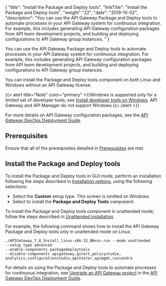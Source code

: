 {
"title": "Install the Package and Deploy tools",
"linkTitle": "Install the Package and Deploy tools",
"weight":"22",
"date": "2019-10-02",
"description": "You can use the API Gateway Package and Deploy tools to automate processes in your API Gateway system for continuous integration. For example, this includes generating API Gateway configuration packages from API team development projects, and building and deploying configurations to API Gateway group instances. "
}

You can use the API Gateway Package and Deploy tools to automate processes in your API Gateway system for continuous integration. For example, this includes generating API Gateway configuration packages from API team development projects, and building and deploying configurations to API Gateway group instances.

You can install the Package and Deploy tools component
on both Linux and Windows without an API Gateway license.

{{< alert title="Note" color="primary" >}}Windows is supported only for a limited set of developer tools, see [Install developer tools on Windows](../../../InstallGuideTopics/install_dev_tools.htm). API Gateway and API Manager do not support Windows.{{< /alert >}}

For more details on API Gateway configuration packages, see the [API Gateway DevOps Deployment Guide](/bundle/APIGateway_77_PromotionGuide_allOS_en_HTML5/).

## Prerequisites

Ensure that all of the prerequisites detailed in [Prerequisites](/docs/apigtw_install/system_requirements) are met.

## Install the Package and Deploy tools

To install the Package and Deploy tools in GUI mode, perform an installation following the steps described in [Installation options](/docs/apigtw_install/installation), using the following selections:

* Select the **Custom** setup type.
    This screen is omitted on Windows.
* Select to install the **Package and Deploy Tools** component.

To install the Package and Deploy tools component in unattended mode, follow the steps described in [Unattended installation](/docs/apigtw_install/installation_unattended).

For example, the following command shows how to install the API Gateway Package and Deploy tools only in unattended mode on Linux:

```
./APIGateway_7.8_Install_linux-x86-32_BN<n>.run --mode unattended
--setup_type advanced
--enable-components packagedeploytools
--disable-components apigateway,qstart,policystudio,
analytics,configurationstudio,apitester,apimgmt,cassandra
```

For details on using the Package and Deploy tools to automate processes for continuous integration, see [Upgrade an API Gateway project](/csh?context=461&product=prod-api-gateway-77)
in the [API Gateway DevOps Deployment Guide](/bundle/APIGateway_77_PromotionGuide_allOS_en_HTML5/).
